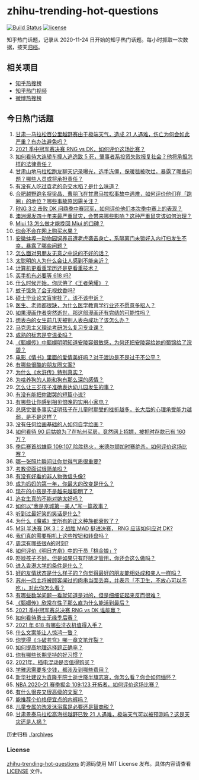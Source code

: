 # zhihu-trending-hot-questions

[![Build Status](https://github.com/justjavac/zhihu-trending-hot-questions/workflows/ci/badge.svg?branch=master)](https://github.com/justjavac/zhihu-trending-hot-questions/actions)
[![license](https://img.shields.io/github/license/justjavac/zhihu-trending-hot-questions)](https://github.com/justjavac/zhihu-trending-hot-questions/blob/master/LICENSE)

知乎热门话题，记录从 2020-11-24 日开始的知乎热门话题。每小时抓取一次数据，按天[归档](./archives)。

## 相关项目

- [知乎热搜榜](https://github.com/justjavac/zhihu-trending-top-search)
- [知乎热门视频](https://github.com/justjavac/zhihu-trending-hot-video)
- [微博热搜榜](https://github.com/justjavac/weibo-trending-hot-search)

## 今日热门话题

<!-- BEGIN -->
<!-- 最后更新时间 Mon May 24 2021 03:16:30 GMT+0800 (China Standard Time) -->

1. [甘肃一马拉松百公里越野赛由于极端天气，造成 21
   人遇难，伤亡为何会如此严重？有办法避免吗？](https://www.zhihu.com/question/460921357)
2. [2021 季中冠军赛决赛 RNG vs DK，如何评价这场比赛？](https://www.zhihu.com/question/461037428)
3. [如何看待大连轿车撞人逃逸致 5
   死，肇事者系投资失败报复社会？他将承担怎样的法律责任？](https://www.zhihu.com/question/460975066)
4. [甘肃山地马拉松跑友聊天记录曝光，选手冻僵，保暖毯被吹烂，暴露了哪些问题？哪些人员或将承担责任？](https://www.zhihu.com/question/460936873)
5. [有没有人吃过袁老的杂交水稻？是什么味道？](https://www.zhihu.com/question/387581217)
6. [合肥越野跑名将梁晶、曹朋飞在甘肃马拉松事故中遇难，如何评价他们在「跑圈」的地位？哪些事故原因需关注？](https://www.zhihu.com/question/461006549)
7. [RNG 3:2 击败 DK
   问鼎季中赛冠军，如何评价他们本次季中赛上的表现？](https://www.zhihu.com/question/461077442)
8. [澳洲爆发四十年来最严重鼠灾，会带来哪些影响？这种严重鼠灾该如何治理？](https://www.zhihu.com/question/460691340)
9. [Miui 13 怎么做才能挽回 Miui 的口碑？](https://www.zhihu.com/question/460390365)
10. [你会不会在网上购买水果？](https://www.zhihu.com/question/369801334)
11. [安徽蚌埠一动物园饲养员遭老虎袭击身亡，系隔离门未锁好入内打扫发生不幸，暴露了哪些问题？](https://www.zhihu.com/question/461014605)
12. [怎么面对男朋友无意之中说的不好的话？](https://www.zhihu.com/question/460839405)
13. [太聪明的人为什么会让人感到不能亲近？](https://www.zhihu.com/question/449801792)
14. [计算机更看重学历还是更看重技术？](https://www.zhihu.com/question/454783960)
15. [买手机有必要等 618 吗?](https://www.zhihu.com/question/457283212)
16. [什么时候开始，你厌倦了《王者荣耀》？](https://www.zhihu.com/question/459401567)
17. [蚊子饿急了会无视蚊香吗?](https://www.zhihu.com/question/374704654)
18. [硕士毕业论文盲审挂了，该不该申诉？](https://www.zhihu.com/question/398964694)
19. [医生、老师都很缺，为什么医学教育学行业还不愿意多招人？](https://www.zhihu.com/question/455946878)
20. [如果漫画作者突然逝世，那这部漫画还有完结的可能性吗？](https://www.zhihu.com/question/460464213)
21. [想表白的女生前几天被别人表白成功了该怎么办？](https://www.zhihu.com/question/457390121)
22. [马克思主义理论考研怎么复习专业课？](https://www.zhihu.com/question/64680706)
23. [成熟的标志是变温柔吗？](https://www.zhihu.com/question/458040513)
24. [《甄嬛传》中甄嬛明明知道安陵容很敏感，为何还把安陵容给她的蜀锦给了浣碧？](https://www.zhihu.com/question/325114276)
25. [电影《情书》里面的爱情美好吗？对于渡边是不是过于不公平？](https://www.zhihu.com/question/311035807)
26. [有哪些很酷的朋友圈文案?](https://www.zhihu.com/question/346046856)
27. [为什么《水浒传》特别真实？](https://www.zhihu.com/question/445932631)
28. [为啥养狗的人能和狗有那么深的感情？](https://www.zhihu.com/question/413857398)
29. [怎么让三岁孩子准确表达幼儿园发生的事？](https://www.zhihu.com/question/455057144)
30. [有没有能把你甜哭的短篇小说?](https://www.zhihu.com/question/333114370)
31. [有哪些让你感到相见恨晚的实用小家电？](https://www.zhihu.com/question/425277382)
32. [总感觉很多事实证明孩子在儿童时期受的挫折越多，长大后的心理承受能力越弱，是不是这样？](https://www.zhihu.com/question/266704437)
33. [没有任何绘画基础的人如何自学绘画？](https://www.zhihu.com/question/21095093)
34. [如何看待 90 后姑娘为了在杭州买房，竟然网上招嫖，被抓时存款已有 160
    万？](https://www.zhihu.com/question/460671555)
35. [季后赛首战雄鹿 109:107
    险胜热火，米德尔顿加时赛绝杀，如何评价这场比赛？](https://www.zhihu.com/question/460920931)
36. [哪一张照片瞬间让你觉得气质很重要?](https://www.zhihu.com/question/297341335)
37. [考教资面试很简单吗？](https://www.zhihu.com/question/453353319)
38. [有没有好看的非人物微信头像?](https://www.zhihu.com/question/387563344)
39. [成为妈妈的第一年，你最大的改变是什么？](https://www.zhihu.com/question/445013316)
40. [现在的小孩是不是越来越聪明了？](https://www.zhihu.com/question/454361471)
41. [追女生真的不能对她太好吗？](https://www.zhihu.com/question/435541311)
42. [如何以“我是京城第一美人”写一篇故事？](https://www.zhihu.com/question/437673871)
43. [听到过最好笑的笑话是什么?](https://www.zhihu.com/question/458232484)
44. [为什么《魔戒》里所有的正义种族都衰败了？](https://www.zhihu.com/question/457060439)
45. [MSI 半决赛 DK 3：2 战胜 MAD 挺进决赛， RNG 应该如何应对
    DK?](https://www.zhihu.com/question/460911302)
46. [我们真的需要相机上这些按钮和转盘吗？](https://www.zhihu.com/question/459960019)
47. [周深有哪些很A的时刻?](https://www.zhihu.com/question/403704908)
48. [如何评价《明日方舟》中的干员「桃金娘」?](https://www.zhihu.com/question/460102315)
49. [吓唬孩子不好，但是如果只有吓唬才管用，你还会这么做吗？](https://www.zhihu.com/question/460630935)
50. [进入香港大学的条件是什么？](https://www.zhihu.com/question/20458470)
51. [好的友情状态是什么样子的？你觉得最好的朋友能相处成和亲人一样吗？](https://www.zhihu.com/question/460839642)
52. [苏州一店主将被顾客闻过的肉串当面丢弃，并表示「不卫生，不放心可以不吃」，对此你怎么看？](https://www.zhihu.com/question/460604746)
53. [有哪些数学问题一看就知道是对的，但是细细证起来反而很难？](https://www.zhihu.com/question/459708225)
54. [《甄嬛传》欣常在性子那么直为什么能活到最后？](https://www.zhihu.com/question/459465431)
55. [2021 季中冠军赛总决赛 RNG vs DK 谁能赢？](https://www.zhihu.com/question/460911288)
56. [如何看待勇士无缘季后赛？](https://www.zhihu.com/question/460793468)
57. [2021 年 618 有哪些洗衣机值得入手？](https://www.zhihu.com/question/457255379)
58. [什么文案能让人惊鸿一瞥？](https://www.zhihu.com/question/451181423)
59. [你觉得《斗破苍穹》哪一章文笔炸裂？](https://www.zhihu.com/question/455079084)
60. [如何提高地理选择题正确率？](https://www.zhihu.com/question/337971922)
61. [你有哪些长期坚持的好习惯？](https://www.zhihu.com/question/447430462)
62. [2021年，插电混动是否值得购买？](https://www.zhihu.com/question/460152359)
63. [学雅思需要多少钱，都涉及到哪些费用？](https://www.zhihu.com/question/360178959)
64. [新华社建议为袁隆平院士逝世降半旗志哀，你怎么看？你会如何缅怀？](https://www.zhihu.com/question/460853429)
65. [NBA 2020-21 赛季掘金 109:123
    开拓者，如何评价这场比赛？](https://www.zhihu.com/question/460937287)
66. [有什么很丧又很高级的文案？](https://www.zhihu.com/question/444780653)
67. [能推荐个价格便宜点的内裤吗？](https://www.zhihu.com/question/408737469)
68. [儿童专属的洗发沐浴露是必要还是智商税？](https://www.zhihu.com/question/460350405)
69. [甘肃景泰马拉松高海拔越野已致 21
    人遇难，极端天气可以被预测吗？这是天灾还是人祸？](https://www.zhihu.com/question/460923810)

<!-- END -->

历史归档 [./archives](./archives)

### License

[zhihu-trending-hot-questions](https://github.com/justjavac/zhihu-trending-hot-questions)
的源码使用 MIT License 发布。具体内容请查看 [LICENSE](./LICENSE) 文件。
